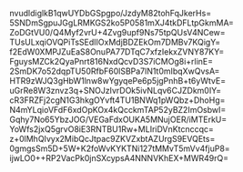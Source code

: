 nvudldiglkB1qwUYDbGSpgpo/JzdyM82tohFqJkerHs=
5SNDmSgpuJGgLRMKGS2ko5P0581mXJ4tkDFLtpGkmMA=
ZoDGtVU0/Q4Myf2vrU+4Zvg9upf9Ns75tpQUsV4NCew=
TUsULxqiOVQPiTsSEdIIOxMdjBDZEkOm7DMBv7KQigY=
f2EdW0XMPJZuEaS8OnuPA77DTqC7xfzIekxZVNY87KY=
FguysMZCk2QyaPnrt816NxdQcvD3S7iCMOg8i+rlinE=
2SmDK7o52dqpTU50RfbF60lSBPa7lN1t0mIbqXwQvsA=
HTR9zWJQ3gHbW1lnw8wYgyqePe6p5jgPnhB+t6yWtvE=
uGrRe8W3znvz3q+SNOJzIvrDOk5ivNLqv6CJZDkm0IY=
cR3FRZFj2cgN1G3hkgOYvft4TU1BNWq1pWQbz+DhoHg=
N4mYLqioVFdF6xdOpKOx4kQcckmTAP52yBZ2ImOsbwI=
Gqhy7No65YbzJOG/VEGaFdxOUKA5MNujOER/iMTErkU=
YoWfs2jxQ5grvO8iE3RNTBU1Rw+MLIriDVnKtcnccqc=
z+0lMhQIvyx2MibQcJtpac9ZKVZxbtAZUrgS9EVQEts=
0gmgsSm5D+5W+K2foWvKYKTNi127tMMvT5mVv4fjuP8=
ijwLO0++RP2VacPk0jnSXcypsA4NNNVKhEX+MWR49rQ=

